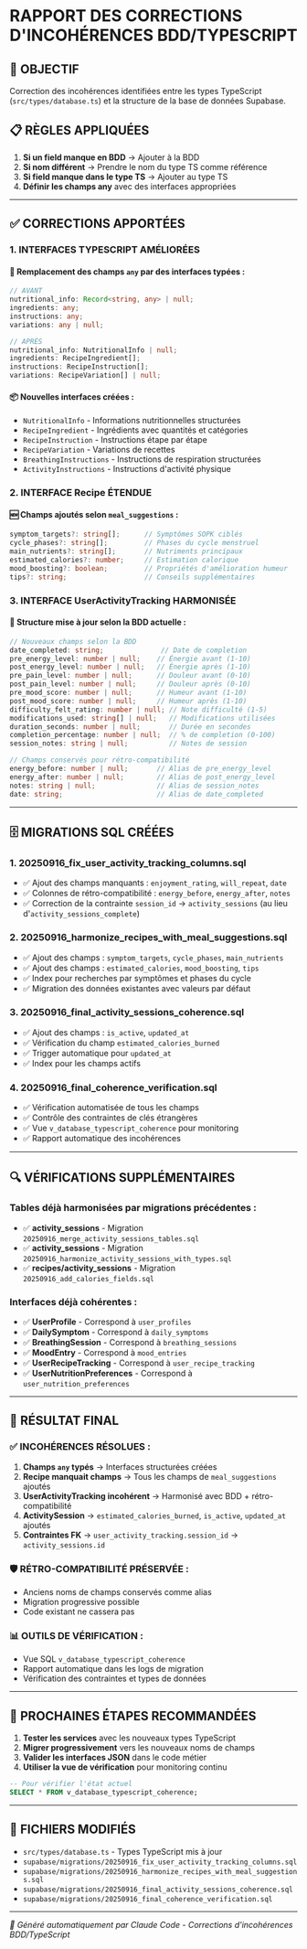 # RAPPORT DES CORRECTIONS D'INCOHÉRENCES BDD/TYPESCRIPT

## 🎯 OBJECTIF
Correction des incohérences identifiées entre les types TypeScript (`src/types/database.ts`) et la structure de la base de données Supabase.

## 📋 RÈGLES APPLIQUÉES
1. **Si un field manque en BDD** → Ajouter à la BDD
2. **Si nom différent** → Prendre le nom du type TS comme référence
3. **Si field manque dans le type TS** → Ajouter au type TS
4. **Définir les champs any** avec des interfaces appropriées

---

## ✅ CORRECTIONS APPORTÉES

### 1. **INTERFACES TYPESCRIPT AMÉLIORÉES**

#### 🔧 Remplacement des champs `any` par des interfaces typées :
```typescript
// AVANT
nutritional_info: Record<string, any> | null;
ingredients: any;
instructions: any;
variations: any | null;

// APRÈS
nutritional_info: NutritionalInfo | null;
ingredients: RecipeIngredient[];
instructions: RecipeInstruction[];
variations: RecipeVariation[] | null;
```

#### 📦 Nouvelles interfaces créées :
- `NutritionalInfo` - Informations nutritionnelles structurées
- `RecipeIngredient` - Ingrédients avec quantités et catégories
- `RecipeInstruction` - Instructions étape par étape
- `RecipeVariation` - Variations de recettes
- `BreathingInstructions` - Instructions de respiration structurées
- `ActivityInstructions` - Instructions d'activité physique

### 2. **INTERFACE Recipe ÉTENDUE**

#### 🆕 Champs ajoutés selon `meal_suggestions` :
```typescript
symptom_targets?: string[];      // Symptômes SOPK ciblés
cycle_phases?: string[];         // Phases du cycle menstruel
main_nutrients?: string[];       // Nutriments principaux
estimated_calories?: number;     // Estimation calorique
mood_boosting?: boolean;         // Propriétés d'amélioration humeur
tips?: string;                   // Conseils supplémentaires
```

### 3. **INTERFACE UserActivityTracking HARMONISÉE**

#### 🔄 Structure mise à jour selon la BDD actuelle :
```typescript
// Nouveaux champs selon la BDD
date_completed: string;              // Date de completion
pre_energy_level: number | null;    // Énergie avant (1-10)
post_energy_level: number | null;   // Énergie après (1-10)
pre_pain_level: number | null;      // Douleur avant (0-10)
post_pain_level: number | null;     // Douleur après (0-10)
pre_mood_score: number | null;      // Humeur avant (1-10)
post_mood_score: number | null;     // Humeur après (1-10)
difficulty_felt_rating: number | null; // Note difficulté (1-5)
modifications_used: string[] | null;   // Modifications utilisées
duration_seconds: number | null;       // Durée en secondes
completion_percentage: number | null;  // % de completion (0-100)
session_notes: string | null;          // Notes de session

// Champs conservés pour rétro-compatibilité
energy_before: number | null;       // Alias de pre_energy_level
energy_after: number | null;        // Alias de post_energy_level
notes: string | null;               // Alias de session_notes
date: string;                       // Alias de date_completed
```

---

## 🗄️ MIGRATIONS SQL CRÉÉES

### 1. **20250916_fix_user_activity_tracking_columns.sql**
- ✅ Ajout des champs manquants : `enjoyment_rating`, `will_repeat`, `date`
- ✅ Colonnes de rétro-compatibilité : `energy_before`, `energy_after`, `notes`
- ✅ Correction de la contrainte `session_id` → `activity_sessions` (au lieu d'`activity_sessions_complete`)

### 2. **20250916_harmonize_recipes_with_meal_suggestions.sql**
- ✅ Ajout des champs : `symptom_targets`, `cycle_phases`, `main_nutrients`
- ✅ Ajout des champs : `estimated_calories`, `mood_boosting`, `tips`
- ✅ Index pour recherches par symptômes et phases du cycle
- ✅ Migration des données existantes avec valeurs par défaut

### 3. **20250916_final_activity_sessions_coherence.sql**
- ✅ Ajout des champs : `is_active`, `updated_at`
- ✅ Vérification du champ `estimated_calories_burned`
- ✅ Trigger automatique pour `updated_at`
- ✅ Index pour les champs actifs

### 4. **20250916_final_coherence_verification.sql**
- ✅ Vérification automatisée de tous les champs
- ✅ Contrôle des contraintes de clés étrangères
- ✅ Vue `v_database_typescript_coherence` pour monitoring
- ✅ Rapport automatique des incohérences

---

## 🔍 VÉRIFICATIONS SUPPLÉMENTAIRES

### Tables déjà harmonisées par migrations précédentes :
- ✅ **activity_sessions** - Migration `20250916_merge_activity_sessions_tables.sql`
- ✅ **activity_sessions** - Migration `20250916_harmonize_activity_sessions_with_types.sql`
- ✅ **recipes/activity_sessions** - Migration `20250916_add_calories_fields.sql`

### Interfaces déjà cohérentes :
- ✅ **UserProfile** - Correspond à `user_profiles`
- ✅ **DailySymptom** - Correspond à `daily_symptoms`
- ✅ **BreathingSession** - Correspond à `breathing_sessions`
- ✅ **MoodEntry** - Correspond à `mood_entries`
- ✅ **UserRecipeTracking** - Correspond à `user_recipe_tracking`
- ✅ **UserNutritionPreferences** - Correspond à `user_nutrition_preferences`

---

## 🎯 RÉSULTAT FINAL

### ✅ INCOHÉRENCES RÉSOLUES :

1. **Champs `any` typés** → Interfaces structurées créées
2. **Recipe manquait champs** → Tous les champs de `meal_suggestions` ajoutés
3. **UserActivityTracking incohérent** → Harmonisé avec BDD + rétro-compatibilité
4. **ActivitySession** → `estimated_calories_burned`, `is_active`, `updated_at` ajoutés
5. **Contraintes FK** → `user_activity_tracking.session_id` → `activity_sessions.id`

### 🛡️ RÉTRO-COMPATIBILITÉ PRÉSERVÉE :
- Anciens noms de champs conservés comme alias
- Migration progressive possible
- Code existant ne cassera pas

### 📊 OUTILS DE VÉRIFICATION :
- Vue SQL `v_database_typescript_coherence`
- Rapport automatique dans les logs de migration
- Vérification des contraintes et types de données

---

## 🚀 PROCHAINES ÉTAPES RECOMMANDÉES

1. **Tester les services** avec les nouveaux types TypeScript
2. **Migrer progressivement** vers les nouveaux noms de champs
3. **Valider les interfaces JSON** dans le code métier
4. **Utiliser la vue de vérification** pour monitoring continu

```sql
-- Pour vérifier l'état actuel
SELECT * FROM v_database_typescript_coherence;
```

---

## 📝 FICHIERS MODIFIÉS

- `src/types/database.ts` - Types TypeScript mis à jour
- `supabase/migrations/20250916_fix_user_activity_tracking_columns.sql`
- `supabase/migrations/20250916_harmonize_recipes_with_meal_suggestions.sql`
- `supabase/migrations/20250916_final_activity_sessions_coherence.sql`
- `supabase/migrations/20250916_final_coherence_verification.sql`

---

*🤖 Généré automatiquement par Claude Code - Corrections d'incohérences BDD/TypeScript*